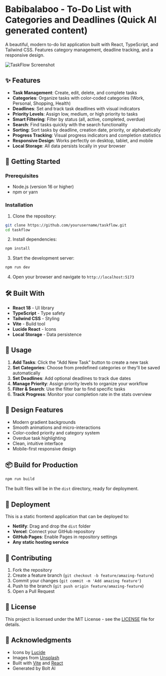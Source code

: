 # Babibalaboo - To-Do List with Categories and Deadlines (Quick AI generated content)

A beautiful, modern to-do list application built with React, TypeScript, and Tailwind CSS. Features category management, deadline tracking, and a responsive design.

![TaskFlow Screenshot](https://images.unsplash.com/photo-1611224923853-80b023f02d71?w=800&h=400&fit=crop&crop=entropy&auto=format)

## ✨ Features

- **Task Management**: Create, edit, delete, and complete tasks
- **Categories**: Organize tasks with color-coded categories (Work, Personal, Shopping, Health)
- **Deadlines**: Set and track task deadlines with visual indicators
- **Priority Levels**: Assign low, medium, or high priority to tasks
- **Smart Filtering**: Filter by status (all, active, completed, overdue)
- **Search**: Find tasks quickly with the search functionality
- **Sorting**: Sort tasks by deadline, creation date, priority, or alphabetically
- **Progress Tracking**: Visual progress indicators and completion statistics
- **Responsive Design**: Works perfectly on desktop, tablet, and mobile
- **Local Storage**: All data persists locally in your browser

## 🚀 Getting Started

### Prerequisites

- Node.js (version 16 or higher)
- npm or yarn

### Installation

1. Clone the repository:
```bash
git clone https://github.com/yourusername/taskflow.git
cd taskflow
```

2. Install dependencies:
```bash
npm install
```

3. Start the development server:
```bash
npm run dev
```

4. Open your browser and navigate to `http://localhost:5173`

## 🛠️ Built With

- **React 18** - UI library
- **TypeScript** - Type safety
- **Tailwind CSS** - Styling
- **Vite** - Build tool
- **Lucide React** - Icons
- **Local Storage** - Data persistence

## 📱 Usage

1. **Add Tasks**: Click the "Add New Task" button to create a new task
2. **Set Categories**: Choose from predefined categories or they'll be saved automatically
3. **Set Deadlines**: Add optional deadlines to track due dates
4. **Manage Priority**: Assign priority levels to organize your workflow
5. **Filter & Search**: Use the filter bar to find specific tasks
6. **Track Progress**: Monitor your completion rate in the stats overview

## 🎨 Design Features

- Modern gradient backgrounds
- Smooth animations and micro-interactions
- Color-coded priority and category system
- Overdue task highlighting
- Clean, intuitive interface
- Mobile-first responsive design

## 📦 Build for Production

```bash
npm run build
```

The built files will be in the `dist` directory, ready for deployment.

## 🚀 Deployment

This is a static frontend application that can be deployed to:

- **Netlify**: Drag and drop the `dist` folder
- **Vercel**: Connect your GitHub repository
- **GitHub Pages**: Enable Pages in repository settings
- **Any static hosting service**

## 🤝 Contributing

1. Fork the repository
2. Create a feature branch (`git checkout -b feature/amazing-feature`)
3. Commit your changes (`git commit -m 'Add amazing feature'`)
4. Push to the branch (`git push origin feature/amazing-feature`)
5. Open a Pull Request

## 📄 License

This project is licensed under the MIT License - see the [LICENSE](LICENSE) file for details.

## 🙏 Acknowledgments

- Icons by [Lucide](https://lucide.dev/)
- Images from [Unsplash](https://unsplash.com/)
- Built with [Vite](https://vitejs.dev/) and [React](https://reactjs.org/)
- Generated by Bolt AI
